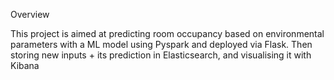 Overview

This project is aimed at predicting room occupancy based on environmental parameters with a ML model using Pyspark and deployed via Flask. Then storing new inputs + its prediction in Elasticsearch, and visualising it with Kibana 
